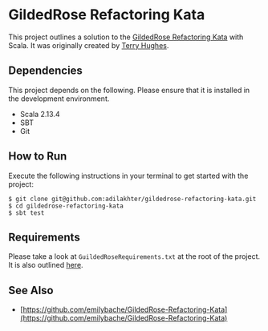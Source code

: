 # GildedRose Refactoring Kata

This project outlines a solution to the [GildedRose Refactoring Kata](https://github.com/emilybache/GildedRose-Refactoring-Kata) with Scala. It was originally created by [Terry Hughes](http://twitter.com/TerryHughes).


## Dependencies

This project depends on the following. Please ensure that it is installed in the development environment.

- Scala 2.13.4
- SBT
- Git


## How to Run

Execute the following instructions in your terminal to get started with the project:

```
$ git clone git@github.com:adilakhter/gildedrose-refactoring-kata.git
$ cd gildedrose-refactoring-kata
$ sbt test
```


## Requirements

Please take a look at `GuildedRoseRequirements.txt` at the root of the project. It is also outlined [here](https://github.com/emilybache/GildedRose-Refactoring-Kata/blob/master/GildedRoseRequirements.txt).


## See Also

- [https://github.com/emilybache/GildedRose-Refactoring-Kata](https://github.com/emilybache/GildedRose-Refactoring-Kata)
